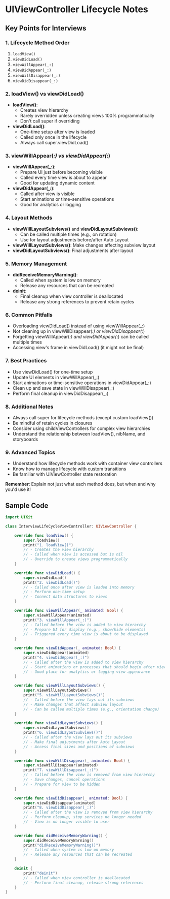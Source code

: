 # UIViewController Lifecycle Notes

## Key Points for Interviews

### 1. Lifecycle Method Order
1. `loadView()`
2. `viewDidLoad()`
3. `viewWillAppear(_:)`
4. `viewDidAppear(_:)`
5. `viewWillDisappear(_:)`
6. `viewDidDisappear(_:)`

### 2. loadView() vs viewDidLoad()
- **loadView()**:
  * Creates view hierarchy
  * Rarely overridden unless creating views 100% programmatically
  * Don't call super if overriding
- **viewDidLoad()**:
  * One-time setup after view is loaded
  * Called only once in the lifecycle
  * Always call super.viewDidLoad()

### 3. viewWillAppear(_:) vs viewDidAppear(_:)
- **viewWillAppear(_:)**:
  * Prepare UI just before becoming visible
  * Called every time view is about to appear
  * Good for updating dynamic content
- **viewDidAppear(_:)**:
  * Called after view is visible
  * Start animations or time-sensitive operations
  * Good for analytics or logging

### 4. Layout Methods
- **viewWillLayoutSubviews()** and **viewDidLayoutSubviews()**:
  * Can be called multiple times (e.g., on rotation)
  * Use for layout adjustments before/after Auto Layout
- **viewWillLayoutSubviews()**: Make changes affecting subview layout
- **viewDidLayoutSubviews()**: Final adjustments after layout

### 5. Memory Management
- **didReceiveMemoryWarning()**:
  * Called when system is low on memory
  * Release any resources that can be recreated
- **deinit**:
  * Final cleanup when view controller is deallocated
  * Release any strong references to prevent retain cycles

### 6. Common Pitfalls
- Overloading viewDidLoad() instead of using viewWillAppear(_:)
- Not cleaning up in viewWillDisappear(_:) or viewDidDisappear(_:)
- Forgetting viewWillAppear(_:) and viewDidAppear(_:) can be called multiple times
- Accessing view's frame in viewDidLoad() (it might not be final)

### 7. Best Practices
- Use viewDidLoad() for one-time setup
- Update UI elements in viewWillAppear(_:)
- Start animations or time-sensitive operations in viewDidAppear(_:)
- Clean up and save state in viewWillDisappear(_:)
- Perform final cleanup in viewDidDisappear(_:)

### 8. Additional Notes
- Always call super for lifecycle methods (except custom loadView())
- Be mindful of retain cycles in closures
- Consider using childViewControllers for complex view hierarchies
- Understand the relationship between loadView(), nibName, and storyboards

### 9. Advanced Topics
- Understand how lifecycle methods work with container view controllers
- Know how to manage lifecycle with custom transitions
- Be familiar with UIViewController state restoration

**Remember**: Explain not just what each method does, but when and why you'd use it!

## Sample Code

```swift
import UIKit

class InterviewLifeCycleViewController: UIViewController {

    override func loadView() {
        super.loadView()
        print("1. loadView()")
        // - Creates the view hierarchy
        // - Called when view is accessed but is nil
        // - Override to create views programmatically
    }

    override func viewDidLoad() {
        super.viewDidLoad()
        print("2. viewDidLoad()")
        // - Called once after view is loaded into memory
        // - Perform one-time setup
        // - Connect data structures to views
    }

    override func viewWillAppear(_ animated: Bool) {
        super.viewWillAppear(animated)
        print("3. viewWillAppear(_:)")
        // - Called before the view is added to view hierarchy
        // - Prepare UI for display (e.g., show/hide elements)
        // - Triggered every time view is about to be displayed
    }

    override func viewDidAppear(_ animated: Bool) {
        super.viewDidAppear(animated)
        print("4. viewDidAppear(_:)")
        // - Called after the view is added to view hierarchy
        // - Start animations or processes that should begin after view is visible
        // - Good place for analytics or logging view appearance
    }

    override func viewWillLayoutSubviews() {
        super.viewWillLayoutSubviews()
        print("5. viewWillLayoutSubviews()")
        // - Called before the view lays out its subviews
        // - Make changes that affect subview layout
        // - Can be called multiple times (e.g., orientation change)
    }

    override func viewDidLayoutSubviews() {
        super.viewDidLayoutSubviews()
        print("6. viewDidLayoutSubviews()")
        // - Called after the view lays out its subviews
        // - Make final adjustments after Auto Layout
        // - Access final sizes and positions of subviews
    }

    override func viewWillDisappear(_ animated: Bool) {
        super.viewWillDisappear(animated)
        print("7. viewWillDisappear(_:)")
        // - Called before the view is removed from view hierarchy
        // - Save changes, cancel operations
        // - Prepare for view to be hidden
    }

    override func viewDidDisappear(_ animated: Bool) {
        super.viewDidDisappear(animated)
        print("8. viewDidDisappear(_:)")
        // - Called after the view is removed from view hierarchy
        // - Perform cleanup, stop services no longer needed
        // - View is no longer visible to user
    }

    override func didReceiveMemoryWarning() {
        super.didReceiveMemoryWarning()
        print("didReceiveMemoryWarning()")
        // - Called when system is low on memory
        // - Release any resources that can be recreated
    }

    deinit {
        print("deinit")
        // - Called when view controller is deallocated
        // - Perform final cleanup, release strong references
    }
}
```
